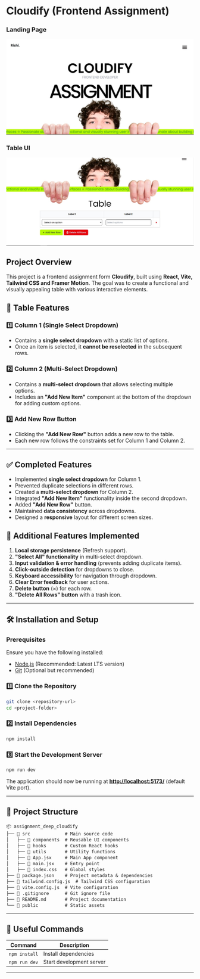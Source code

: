 # Cloudify (Frontend Assignment)

### Landing Page
![Project Screenshot 1](public/mainPage.JPG)

### Table UI
![Project Screenshot 2](public/tablePage.JPG)

## Project Overview

This project is a frontend assignment form **Cloudify**, built using **React, Vite, Tailwind CSS and Framer Motion**. The goal was to create a functional and visually appealing table with various interactive elements.


## 📌 Table Features

### 1️⃣ Column 1 (Single Select Dropdown)
- Contains a **single select dropdown** with a static list of options.
- Once an item is selected, it **cannot be reselected** in the subsequent rows.

### 2️⃣ Column 2 (Multi-Select Dropdown)
- Contains a **multi-select dropdown** that allows selecting multiple options.
- Includes an **"Add New Item"** component at the bottom of the dropdown for adding custom options.

### 3️⃣ Add New Row Button
- Clicking the **"Add New Row"** button adds a new row to the table.
- Each new row follows the constraints set for Column 1 and Column 2.

---

## ✅ Completed Features

- Implemented **single select dropdown** for Column 1.
- Prevented duplicate selections in different rows.
- Created a **multi-select dropdown** for Column 2.
- Integrated **"Add New Item"** functionality inside the second dropdown.
- Added **"Add New Row"** button.
- Maintained **data consistency** across dropdowns.
- Designed a **responsive** layout for different screen sizes.

## 🎁 Additional Features Implemented

1. **Local storage persistence** (Refresh support).
2. **"Select All" functionality** in multi-select dropdown.
3. **Input validation & error handling** (prevents adding duplicate items).
4. **Click-outside detection** for dropdowns to close.
5. **Keyboard accessibility** for navigation through dropdown.
6. **Clear Error feedback** for user actions.
7. **Delete button** (×) for each row.
8. **"Delete All Rows" button** with a trash icon.

---

## 🛠️ Installation and Setup

### Prerequisites
Ensure you have the following installed:
- [Node.js](https://nodejs.org/) (Recommended: Latest LTS version)
- [Git](https://git-scm.com/) (Optional but recommended)

### 1️⃣ Clone the Repository
```sh
git clone <repository-url>
cd <project-folder>
```

### 2️⃣ Install Dependencies
```sh
npm install
```

### 3️⃣ Start the Development Server
```sh
npm run dev
```
The application should now be running at [**http://localhost:5173/**](http://localhost:5173/) (default Vite port).


---

## 📁 Project Structure

```
📦 assignment_deep_cloudify
├── 📂 src             # Main source code
│   ├── 📂 components  # Reusable UI components
│   ├── 📂 hooks       # Custom React hooks
│   ├── 📂 utils       # Utility functions
│   ├── 📜 App.jsx     # Main App component
│   ├── 📜 main.jsx    # Entry point
│   ├── 📜 index.css   # Global styles
├── 📜 package.json    # Project metadata & dependencies
├── 📜 tailwind.config.js  # Tailwind CSS configuration
├── 📜 vite.config.js  # Vite configuration
├── 📜 .gitignore      # Git ignore file
├── 📜 README.md       # Project documentation
└── 📜 public          # Static assets
```

---

## 🔗 Useful Commands

| Command           | Description               |
| ----------------- | ------------------------- |
| `npm install`     | Install dependencies      |
| `npm run dev`     | Start development server  |

---






